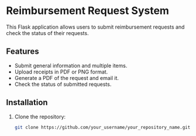 # Reimbursement Request System

This Flask application allows users to submit reimbursement requests and check the status of their requests.

## Features

- Submit general information and multiple items.
- Upload receipts in PDF or PNG format.
- Generate a PDF of the request and email it.
- Check the status of submitted requests.

## Installation

1. Clone the repository:
   ```bash
   git clone https://github.com/your_username/your_repository_name.git
